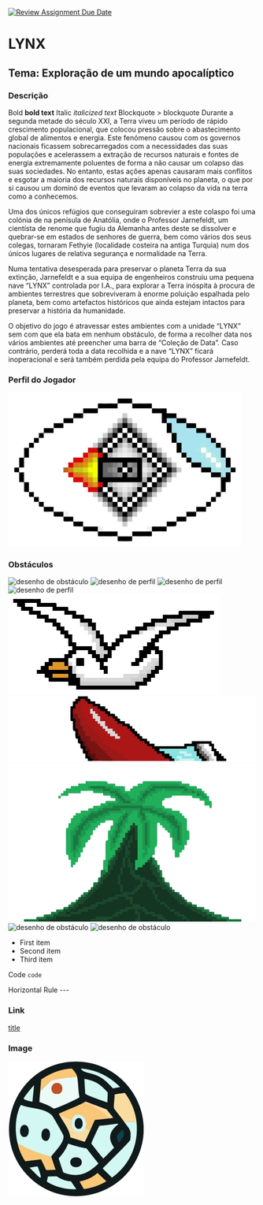 [![Review Assignment Due Date](https://classroom.github.com/assets/deadline-readme-button-24ddc0f5d75046c5622901739e7c5dd533143b0c8e959d652212380cedb1ea36.svg)](https://classroom.github.com/a/ipevJCXR)
#  **LYNX**
## **Tema:** Exploração de um mundo apocalíptico 
### **Descrição**
Bold 	**bold text**
Italic 	*italicized text*
Blockquote 	> blockquote
Durante a segunda metade do século XXI, a Terra viveu um período de rápido crescimento populacional, que colocou pressão sobre o abastecimento global de alimentos e energia. Este fenómeno causou com os governos nacionais ficassem sobrecarregados com a necessidades das suas populações e acelerassem a extração de recursos naturais e fontes de energia extremamente poluentes de forma a não causar um colapso das suas sociedades. No entanto, estas ações apenas causaram mais conflitos e esgotar a maioria dos recursos naturais disponíveis no planeta, o que por si causou um dominó de eventos que levaram ao colapso da vida na terra como a conhecemos.

Uma dos únicos refúgios que conseguiram sobrevier a este colaspo foi uma colónia de na penísula de Anatólia, onde o Professor Jarnefeldt, um cientísta de renome que fugiu da Alemanha antes deste se dissolver e quebrar-se em estados de senhores de guerra, bem como vários dos seus colegas, tornaram Fethyie (localidade costeira na antiga Turquia) num dos únicos lugares de relativa segurança e normalidade na Terra.

Numa tentativa desesperada para preservar o planeta Terra da sua extinção, Jarnefeldt e a sua equipa de engenheiros construiu uma pequena nave “LYNX” controlada por I.A., para explorar a Terra inóspita à procura de ambientes terrestres que sobreviveram à enorme poluição espalhada pelo planeta, bem como artefactos históricos que ainda estejam intactos para preservar a história da humanidade. 

O objetivo do jogo é atravessar estes ambientes com a unidade “LYNX” sem com que ela bata em nenhum obstáculo, de forma a recolher data nos vários ambientes até preencher uma barra de “Coleção de Data”. Caso contrário, perderá toda a data recolhida e a nave “LYNX” ficará inoperacional e será também perdida pela equipa do Professor Jarnefeldt.

### Perfil do Jogador
![desenho de perfil](LYNX-Pod.png)

### Obstáculos	
![desenho de obstáculo](Grid1.png)
![desenho de perfil](Grid2.png)
![desenho de perfil](Grid3.png)
![desenho de perfil](Grid4.png)
![desenho de obstáculo](Gaivota.png)
![desenho de obstáculo](Sunken-Boat.png)
![desenho de obstáculo](Palmeira.png)
![desenho de obstáculo](Pico1.png)
![desenho de obstáculo](Pico2.png)
- First item
- Second item
- Third item

Code 	`code`

Horizontal Rule 	---

### Link 	
[title](https://www.example.com)

### Image 	
![desenho do Asteroide](asteroid.png)

